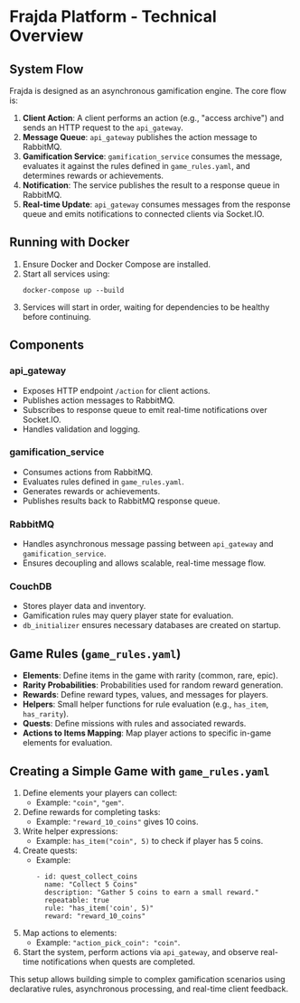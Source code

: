 # Frajda Platform - Technical Overview

## System Flow
Frajda is designed as an asynchronous gamification engine. The core flow is:

1. **Client Action**: A client performs an action (e.g., "access archive") and sends an HTTP request to the `api_gateway`.
2. **Message Queue**: `api_gateway` publishes the action message to RabbitMQ.
3. **Gamification Service**: `gamification_service` consumes the message, evaluates it against the rules defined in `game_rules.yaml`, and determines rewards or achievements.
4. **Notification**: The service publishes the result to a response queue in RabbitMQ.
5. **Real-time Update**: `api_gateway` consumes messages from the response queue and emits notifications to connected clients via Socket.IO.

## Running with Docker
1. Ensure Docker and Docker Compose are installed.
2. Start all services using:
   ```
   docker-compose up --build
   ```
3. Services will start in order, waiting for dependencies to be healthy before continuing.

## Components

### api_gateway
- Exposes HTTP endpoint `/action` for client actions.
- Publishes action messages to RabbitMQ.
- Subscribes to response queue to emit real-time notifications over Socket.IO.
- Handles validation and logging.

### gamification_service
- Consumes actions from RabbitMQ.
- Evaluates rules defined in `game_rules.yaml`.
- Generates rewards or achievements.
- Publishes results back to RabbitMQ response queue.

### RabbitMQ
- Handles asynchronous message passing between `api_gateway` and `gamification_service`.
- Ensures decoupling and allows scalable, real-time message flow.

### CouchDB
- Stores player data and inventory.
- Gamification rules may query player state for evaluation.
- `db_initializer` ensures necessary databases are created on startup.

## Game Rules (`game_rules.yaml`)
- **Elements**: Define items in the game with rarity (common, rare, epic).
- **Rarity Probabilities**: Probabilities used for random reward generation.
- **Rewards**: Define reward types, values, and messages for players.
- **Helpers**: Small helper functions for rule evaluation (e.g., `has_item`, `has_rarity`).
- **Quests**: Define missions with rules and associated rewards.
- **Actions to Items Mapping**: Map player actions to specific in-game elements for evaluation.

## Creating a Simple Game with `game_rules.yaml`
1. Define elements your players can collect:
   - Example: `"coin"`, `"gem"`.
2. Define rewards for completing tasks:
   - Example: `"reward_10_coins"` gives 10 coins.
3. Write helper expressions:
   - Example: `has_item("coin", 5)` to check if player has 5 coins.
4. Create quests:
   - Example:
     ```
     - id: quest_collect_coins
       name: "Collect 5 Coins"
       description: "Gather 5 coins to earn a small reward."
       repeatable: true
       rule: "has_item('coin', 5)"
       reward: "reward_10_coins"
     ```
5. Map actions to elements:
   - Example: `"action_pick_coin": "coin"`.
6. Start the system, perform actions via `api_gateway`, and observe real-time notifications when quests are completed.

This setup allows building simple to complex gamification scenarios using declarative rules, asynchronous processing, and real-time client feedback.